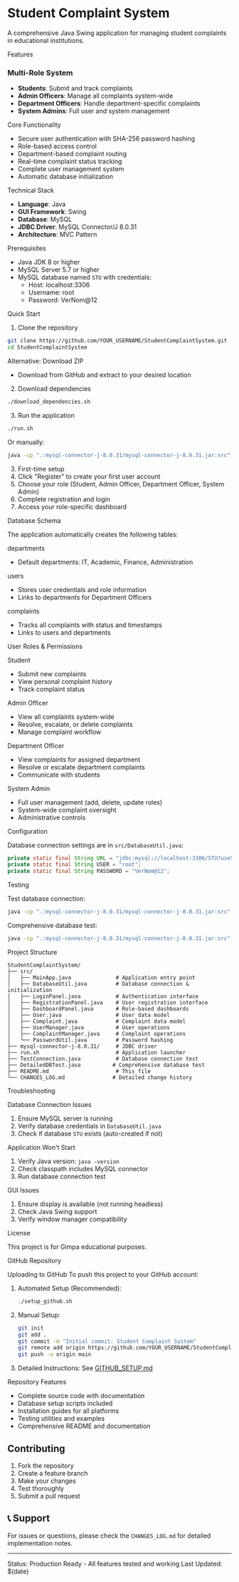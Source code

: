 # Student Complaint System

A comprehensive Java Swing application for managing student complaints in educational institutions.

Features

### Multi-Role System
- **Students**: Submit and track complaints
- **Admin Officers**: Manage all complaints system-wide
- **Department Officers**: Handle department-specific complaints
- **System Admins**: Full user and system management

Core Functionality
- Secure user authentication with SHA-256 password hashing
- Role-based access control
- Department-based complaint routing
- Real-time complaint status tracking
- Complete user management system
- Automatic database initialization

Technical Stack

- **Language**: Java
- **GUI Framework**: Swing
- **Database**: MySQL
- **JDBC Driver**: MySQL Connector/J 8.0.31
- **Architecture**: MVC Pattern

Prerequisites

- Java JDK 8 or higher
- MySQL Server 5.7 or higher
- MySQL database named `STU` with credentials:
  - Host: localhost:3306
  - Username: root
  - Password: VerNom@12

 Quick Start

1. Clone the repository
```bash
git clone https://github.com/YOUR_USERNAME/StudentComplaintSystem.git
cd StudentComplaintSystem
```

Alternative: Download ZIP
- Download from GitHub and extract to your desired location

 2. Download dependencies
```bash
./download_dependencies.sh
```

3. Run the application
```bash
./run.sh
```

Or manually:
```bash
java -cp ".:mysql-connector-j-8.0.31/mysql-connector-j-8.0.31.jar:src" MainApp
```

3. First-time setup
1. Click "Register" to create your first user account
2. Choose your role (Student, Admin Officer, Department Officer, System Admin)
3. Complete registration and login
4. Access your role-specific dashboard

Database Schema

The application automatically creates the following tables:

departments
- Default departments: IT, Academic, Finance, Administration

users
- Stores user credentials and role information
- Links to departments for Department Officers

complaints
- Tracks all complaints with status and timestamps
- Links to users and departments

User Roles & Permissions

 Student
- Submit new complaints
- View personal complaint history
- Track complaint status

Admin Officer
- View all complaints system-wide
- Resolve, escalate, or delete complaints
- Manage complaint workflow

Department Officer
- View complaints for assigned department
- Resolve or escalate department complaints
- Communicate with students

System Admin
- Full user management (add, delete, update roles)
- System-wide complaint oversight
- Administrative controls

Configuration

Database connection settings are in `src/DatabaseUtil.java`:
```java
private static final String URL = "jdbc:mysql://localhost:3306/STU?useSSL=false&serverTimezone=UTC&allowPublicKeyRetrieval=true";
private static final String USER = "root";
private static final String PASSWORD = "VerNom@12";
```

Testing

Test database connection:
```bash
java -cp ".:mysql-connector-j-8.0.31/mysql-connector-j-8.0.31.jar:src" TestConnection
```

Comprehensive database test:
```bash
java -cp ".:mysql-connector-j-8.0.31/mysql-connector-j-8.0.31.jar:src" DetailedDBTest
```

Project Structure

```
StudentComplaintSystem/
├── src/
│   ├── MainApp.java              # Application entry point
│   ├── DatabaseUtil.java         # Database connection & initialization
│   ├── LoginPanel.java           # Authentication interface
│   ├── RegistrationPanel.java    # User registration interface
│   ├── DashboardPanel.java       # Role-based dashboards
│   ├── User.java                 # User data model
│   ├── Complaint.java            # Complaint data model
│   ├── UserManager.java          # User operations
│   ├── ComplaintManager.java     # Complaint operations
│   └── PasswordUtil.java         # Password hashing
├── mysql-connector-j-8.0.31/     # JDBC driver
├── run.sh                        # Application launcher
├── TestConnection.java           # Database connection test
├── DetailedDBTest.java          # Comprehensive database test
├── README.md                     # This file
└── CHANGES_LOG.md               # Detailed change history
```

Troubleshooting

Database Connection Issues
1. Ensure MySQL server is running
2. Verify database credentials in `DatabaseUtil.java`
3. Check if database `STU` exists (auto-created if not)

Application Won't Start
1. Verify Java version: `java -version`
2. Check classpath includes MySQL connector
3. Run database connection test

GUI Issues
1. Ensure display is available (not running headless)
2. Check Java Swing support
3. Verify window manager compatibility

License

This project is for Gimpa educational purposes.

 GitHub Repository

Uploading to GitHub
To push this project to your GitHub account:

1. Automated Setup (Recommended):
   ```bash
   ./setup_github.sh
   ```

2. Manual Setup:
   ```bash
   git init
   git add .
   git commit -m "Initial commit: Student Complaint System"
   git remote add origin https://github.com/YOUR_USERNAME/StudentComplaintSystem.git
   git push -u origin main
   ```

3. Detailed Instructions: See [GITHUB_SETUP.md](GITHUB_SETUP.md)

Repository Features
- Complete source code with documentation
- Database setup scripts included
- Installation guides for all platforms
- Testing utilities and examples
- Comprehensive README and documentation

## Contributing

1. Fork the repository
2. Create a feature branch
3. Make your changes
4. Test thoroughly
5. Submit a pull request

## 📞 Support

For issues or questions, please check the `CHANGES_LOG.md` for detailed implementation notes.

---

Status:  Production Ready - All features tested and working
Last Updated: $(date)

